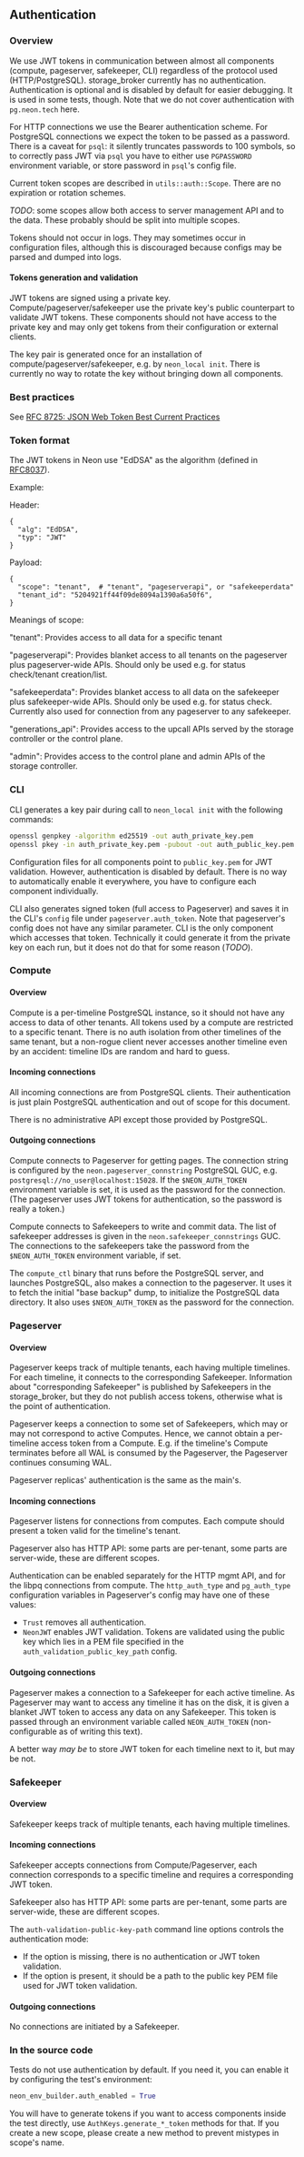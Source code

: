 ## Authentication

### Overview
We use JWT tokens in communication between almost all components (compute, pageserver, safekeeper, CLI) regardless of the protocol used (HTTP/PostgreSQL).
storage_broker currently has no authentication.
Authentication is optional and is disabled by default for easier debugging.
It is used in some tests, though.
Note that we do not cover authentication with `pg.neon.tech` here.

For HTTP connections we use the Bearer authentication scheme.
For PostgreSQL connections we expect the token to be passed as a password.
There is a caveat for `psql`: it silently truncates passwords to 100 symbols, so to correctly pass JWT via `psql` you have to either use `PGPASSWORD` environment variable, or store password in `psql`'s config file.

Current token scopes are described in `utils::auth::Scope`.
There are no expiration or rotation schemes.

_TODO_: some scopes allow both access to server management API and to the data.
These probably should be split into multiple scopes.

Tokens should not occur in logs.
They may sometimes occur in configuration files, although this is discouraged
because configs may be parsed and dumped into logs.

#### Tokens generation and validation
JWT tokens are signed using a private key.
Compute/pageserver/safekeeper use the private key's public counterpart to validate JWT tokens.
These components should not have access to the private key and may only get tokens from their configuration or external clients.

The key pair is generated once for an installation of compute/pageserver/safekeeper, e.g. by `neon_local init`.
There is currently no way to rotate the key without bringing down all components.

### Best practices

See [RFC 8725: JSON Web Token Best Current Practices](https://www.rfc-editor.org/rfc/rfc8725)


### Token format

The JWT tokens in Neon use "EdDSA" as the algorithm (defined in [RFC8037](https://www.rfc-editor.org/rfc/rfc8037)).

Example:

Header:

```
{
  "alg": "EdDSA",
  "typ": "JWT"
}
```

Payload:

```
{
  "scope": "tenant",  # "tenant", "pageserverapi", or "safekeeperdata"
  "tenant_id": "5204921ff44f09de8094a1390a6a50f6",
}
```


Meanings of scope:

"tenant": Provides access to all data for a specific tenant

"pageserverapi": Provides blanket access to all tenants on the pageserver plus pageserver-wide APIs.
Should only be used e.g. for status check/tenant creation/list.

"safekeeperdata": Provides blanket access to all data on the safekeeper plus safekeeper-wide APIs.
Should only be used e.g. for status check.
Currently also used for connection from any pageserver to any safekeeper.

"generations_api": Provides access to the upcall APIs served by the storage controller or the control plane.

"admin": Provides access to the control plane and admin APIs of the storage controller.

### CLI
CLI generates a key pair during call to `neon_local init` with the following commands:

```bash
openssl genpkey -algorithm ed25519 -out auth_private_key.pem
openssl pkey -in auth_private_key.pem -pubout -out auth_public_key.pem
```

Configuration files for all components point to `public_key.pem` for JWT validation.
However, authentication is disabled by default.
There is no way to automatically enable it everywhere, you have to configure each component individually.

CLI also generates signed token (full access to Pageserver) and saves it in
the CLI's `config` file under `pageserver.auth_token`.
Note that pageserver's config does not have any similar parameter.
CLI is the only component which accesses that token.
Technically it could generate it from the private key on each run,
but it does not do that for some reason (_TODO_).

### Compute
#### Overview
Compute is a per-timeline PostgreSQL instance, so it should not have
any access to data of other tenants.
All tokens used by a compute are restricted to a specific tenant.
There is no auth isolation from other timelines of the same tenant,
but a non-rogue client never accesses another timeline even by an accident:
timeline IDs are random and hard to guess.

#### Incoming connections
All incoming connections are from PostgreSQL clients.
Their authentication is just plain PostgreSQL authentication and out of scope for this document.

There is no administrative API except those provided by PostgreSQL.

#### Outgoing connections
Compute connects to Pageserver for getting pages. The connection string is
configured by the `neon.pageserver_connstring` PostgreSQL GUC,
e.g. `postgresql://no_user@localhost:15028`. If the `$NEON_AUTH_TOKEN`
environment variable is set, it is used as the password for the connection. (The
pageserver uses JWT tokens for authentication, so the password is really a
token.)

Compute connects to Safekeepers to write and commit data. The list of safekeeper
addresses is given in the `neon.safekeeper_connstrings` GUC. The connections to
the safekeepers take the password from the `$NEON_AUTH_TOKEN` environment
variable, if set.

The `compute_ctl` binary that runs before the PostgreSQL server, and launches
PostgreSQL, also makes a connection to the pageserver. It uses it to fetch the
initial "base backup" dump, to initialize the PostgreSQL data directory. It also
uses `$NEON_AUTH_TOKEN` as the password for the connection.

### Pageserver
#### Overview
Pageserver keeps track of multiple tenants, each having multiple timelines.
For each timeline, it connects to the corresponding Safekeeper.
Information about "corresponding Safekeeper" is published by Safekeepers
in the storage_broker, but they do not publish access tokens, otherwise what is
the point of authentication.

Pageserver keeps a connection to some set of Safekeepers, which
may or may not correspond to active Computes.
Hence, we cannot obtain a per-timeline access token from a Compute.
E.g. if the timeline's Compute terminates before all WAL is
consumed by the Pageserver, the Pageserver continues consuming WAL.

Pageserver replicas' authentication is the same as the main's.

#### Incoming connections
Pageserver listens for connections from computes.
Each compute should present a token valid for the timeline's tenant.

Pageserver also has HTTP API: some parts are per-tenant,
some parts are server-wide, these are different scopes.

Authentication can be enabled separately for the HTTP mgmt API, and
for the libpq connections from compute. The `http_auth_type` and
`pg_auth_type` configuration variables in Pageserver's config may
have one of these values:

* `Trust` removes all authentication.
* `NeonJWT` enables JWT validation.
   Tokens are validated using the public key which lies in a PEM file
   specified in the `auth_validation_public_key_path` config.

#### Outgoing connections
Pageserver makes a connection to a Safekeeper for each active timeline.
As Pageserver may want to access any timeline it has on the disk,
it is given a blanket JWT token to access any data on any Safekeeper.
This token is passed through an environment variable called `NEON_AUTH_TOKEN`
(non-configurable as of writing this text).

A better way _may be_ to store JWT token for each timeline next to it,
but may be not.

### Safekeeper
#### Overview
Safekeeper keeps track of multiple tenants, each having multiple timelines.

#### Incoming connections
Safekeeper accepts connections from Compute/Pageserver, each
connection corresponds to a specific timeline and requires
a corresponding JWT token.

Safekeeper also has HTTP API: some parts are per-tenant,
some parts are server-wide, these are different scopes.

The `auth-validation-public-key-path` command line options controls
the authentication mode:

* If the option is missing, there is no authentication or JWT token validation.
* If the option is present, it should be a path to the public key PEM file used for JWT token validation.

#### Outgoing connections
No connections are initiated by a Safekeeper.

### In the source code
Tests do not use authentication by default.
If you need it, you can enable it by configuring the test's environment:

```python
neon_env_builder.auth_enabled = True
```

You will have to generate tokens if you want to access components inside the test directly,
use `AuthKeys.generate_*_token` methods for that.
If you create a new scope, please create a new method to prevent mistypes in scope's name.
